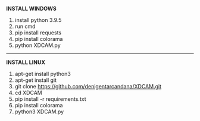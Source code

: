 **INSTALL WINDOWS**

1. install python 3.9.5
2. run cmd
3. pip install requests
4. pip install colorama
5. python XDCAM.py


---------------------------------------------------------------------------------------------------------------------------------------

**INSTALL LINUX**

1. apt-get install python3
2. apt-get install git
3. git clone https://github.com/denigentarcandana/XDCAM.git
4. cd XDCAM
4. pip install -r requirements.txt
5. pip install colorama
6. python3 XDCAM.py
